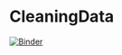 # CleaningData
[![Binder](https://mybinder.org/badge_logo.svg)](https://mybinder.org/v2/gh/mima0511/CleaningData/master?filepath=test.ipynb)
